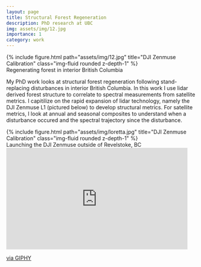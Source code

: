 ```yaml
---
layout: page
title: Structural Forest Regeneration
description: PhD research at UBC
img: assets/img/12.jpg
importance: 1
category: work
---
```

<div class="row">
    <div class="col-sm mt-3 mt-md-0">
        {% include figure.html path="assets/img/12.jpg" title="DJI Zenmuse Calibration" class="img-fluid rounded z-depth-1" %}
    </div>
</div>
<div class="caption">
    Regenerating forest in interior British Columbia 
</div>


My PhD work looks at structural forest regeneration following stand-replacing disturbances in interior British Columbia. In this work I use lidar derived forest structure to correlate to spectral measurements from satellite metrics. I capitilize on the rapid expansion of lidar technology, namely the DJI Zenmuse L1 (pictured below) to develop structural metrics. For satellite metrics, I look at annual and seasonal composites to understand when a disturbance occured and the spectral trajectory since the disturbance. 

<div class="row">
    <div class="col-sm mt-3 mt-md-0">
        {% include figure.html path="assets/img/loretta.jpg" title="DJI Zenmuse Calibration" class="img-fluid rounded z-depth-1" %}
    </div>
</div>
<div class="caption">
    Launching the DJI Zenmuse outside of Revelstoke, BC
</div>

<iframe src="https://giphy.com/embed/GVUQCWSBpgn2N5Cpy7" width="480" height="269" frameBorder="0" class="giphy-embed" allowFullScreen></iframe><p><a href="https://giphy.com/gifs/GVUQCWSBpgn2N5Cpy7">via GIPHY</a></p>